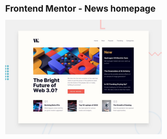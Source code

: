# Frontend Mentor - News homepage

![Design preview for the News homepage coding challenge](./design/desktop-preview.jpg)

